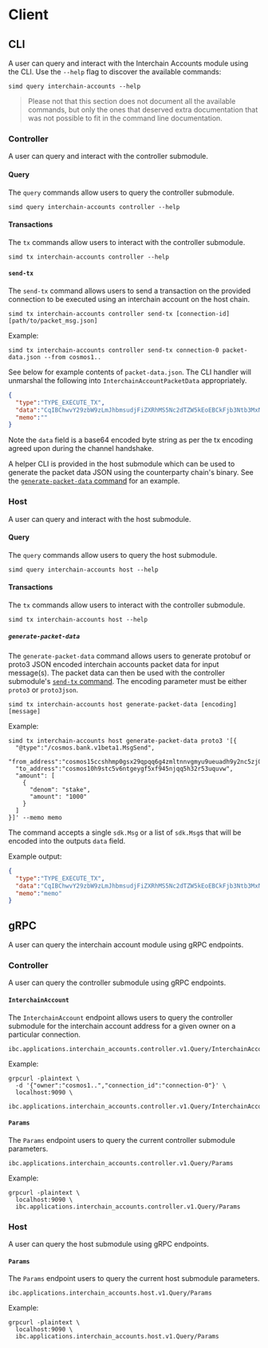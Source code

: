 <!--
order: 8
-->

# Client

## CLI

A user can query and interact with the Interchain Accounts module using the CLI. Use the `--help` flag to discover the available commands:

```shell
simd query interchain-accounts --help
```

> Please not that this section does not document all the available commands, but only the ones that deserved extra documentation that was not possible to fit in the command line documentation.

### Controller

A user can query and interact with the controller submodule.

#### Query

The `query` commands allow users to query the controller submodule.

```shell
simd query interchain-accounts controller --help
```

#### Transactions

The `tx` commands allow users to interact with the controller submodule.

```shell
simd tx interchain-accounts controller --help
```

#### `send-tx`

The `send-tx` command allows users to send a transaction on the provided connection to be executed using an interchain account on the host chain.

```shell
simd tx interchain-accounts controller send-tx [connection-id] [path/to/packet_msg.json]
```

Example:

```shell
simd tx interchain-accounts controller send-tx connection-0 packet-data.json --from cosmos1..
```

See below for example contents of `packet-data.json`. The CLI handler will unmarshal the following into `InterchainAccountPacketData` appropriately.

```json
{
  "type":"TYPE_EXECUTE_TX",
  "data":"CqIBChwvY29zbW9zLmJhbmsudjFiZXRhMS5Nc2dTZW5kEoEBCkFjb3Ntb3MxNWNjc2hobXAwZ3N4MjlxcHFxNmc0em1sdG5udmdteXU5dWV1YWRoOXkybmM1emowc3psczVndGRkehItY29zbW9zMTBoOXN0YzV2Nm50Z2V5Z2Y1eGY5NDVuanFxNWgzMnI1M3VxdXZ3Gg0KBXN0YWtlEgQxMDAw",
  "memo":""
}
```

Note the `data` field is a base64 encoded byte string as per the tx encoding agreed upon during the channel handshake.

A helper CLI is provided in the host submodule which can be used to generate the packet data JSON using the counterparty chain's binary. See the [`generate-packet-data` command](#generate-packet-data) for an example.

### Host

A user can query and interact with the host submodule.

#### Query

The `query` commands allow users to query the host submodule.

```shell
simd query interchain-accounts host --help
```

#### Transactions

The `tx` commands allow users to interact with the controller submodule.

```shell
simd tx interchain-accounts host --help
```

##### `generate-packet-data`

The `generate-packet-data` command allows users to generate protobuf or proto3 JSON encoded interchain accounts packet data for input message(s). The packet data can then be used with the controller submodule's [`send-tx` command](#send-tx). The encoding parameter must be either `proto3` or `proto3json`.

```shell
simd tx interchain-accounts host generate-packet-data [encoding] [message]
```

Example:

```shell
simd tx interchain-accounts host generate-packet-data proto3 '[{
  "@type":"/cosmos.bank.v1beta1.MsgSend",
  "from_address":"cosmos15ccshhmp0gsx29qpqq6g4zmltnnvgmyu9ueuadh9y2nc5zj0szls5gtddz",
  "to_address":"cosmos10h9stc5v6ntgeygf5xf945njqq5h32r53uquvw",
  "amount": [
    {
      "denom": "stake",
      "amount": "1000"
    }
  ]
}]' --memo memo
```

The command accepts a single `sdk.Msg` or a list of `sdk.Msg`s that will be encoded into the outputs `data` field.

Example output:

```json
{
  "type":"TYPE_EXECUTE_TX",
  "data":"CqIBChwvY29zbW9zLmJhbmsudjFiZXRhMS5Nc2dTZW5kEoEBCkFjb3Ntb3MxNWNjc2hobXAwZ3N4MjlxcHFxNmc0em1sdG5udmdteXU5dWV1YWRoOXkybmM1emowc3psczVndGRkehItY29zbW9zMTBoOXN0YzV2Nm50Z2V5Z2Y1eGY5NDVuanFxNWgzMnI1M3VxdXZ3Gg0KBXN0YWtlEgQxMDAw",
  "memo":"memo"
}
```

## gRPC

A user can query the interchain account module using gRPC endpoints.

### Controller

A user can query the controller submodule using gRPC endpoints.

#### `InterchainAccount`

The `InterchainAccount` endpoint allows users to query the controller submodule for the interchain account address for a given owner on a particular connection.

```shell
ibc.applications.interchain_accounts.controller.v1.Query/InterchainAccount
```

Example:

```shell
grpcurl -plaintext \
  -d '{"owner":"cosmos1..","connection_id":"connection-0"}' \
  localhost:9090 \
  ibc.applications.interchain_accounts.controller.v1.Query/InterchainAccount
```

#### `Params`

The `Params` endpoint users to query the current controller submodule parameters.

```shell
ibc.applications.interchain_accounts.controller.v1.Query/Params
```

Example:

```shell
grpcurl -plaintext \
  localhost:9090 \
  ibc.applications.interchain_accounts.controller.v1.Query/Params
```

### Host

A user can query the host submodule using gRPC endpoints.

#### `Params`

The `Params` endpoint users to query the current host submodule parameters.

```shell
ibc.applications.interchain_accounts.host.v1.Query/Params
```

Example:

```shell
grpcurl -plaintext \
  localhost:9090 \
  ibc.applications.interchain_accounts.host.v1.Query/Params
```
